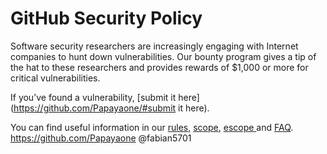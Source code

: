 # GitHub Security Policy

Software security researchers are increasingly engaging with Internet companies to hunt down vulnerabilities. Our bounty program gives a tip of the hat to these researchers and provides rewards of $1,000 or more for critical vulnerabilities.

If you’ve found a vulnerability, [submit it here](https://github.com/Papayaone/#submit it here).

You can find useful information in our [rules](https://github.com/Papayaone), [scope](https://github.com/Papayaone/#scope), [escope ](https://github.com/Papayaone/#scope) and [FAQ](https://github.com/Papayaone/#faqs).
https://github.com/Papayaone
@fabian5701
